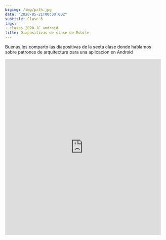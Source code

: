 ```yaml
---
bigimg: /img/path.jpg
date: "2020-05-21T00:00:00Z"
subtitle: Clase 6
tags:
- clases 2020-1C android
title: Diapositivas de clase de Mobile
---
```


Buenas,les comparto las diapositivas de la sexta clase donde hablamos sobre patrones de arquitectura para una aplicacion en Android

<style>
.responsive-wrap iframe{ max-width: 100%;}
</style>
<div class="responsive-wrap">
<!-- this is the embed code provided by Google -->
  <iframe src="https://docs.google.com/presentation/d/1ojws3e9nBDw_MzHfpL7WtXj53KFGFAG80GNAVn8Mi0s/embed?start=false&loop=false&delayms=3000" frameborder="0" width="960" height="569" allowfullscreen="true" mozallowfullscreen="true" webkitallowfullscreen="true"></iframe>
<!-- Google embed ends -->
</div>

